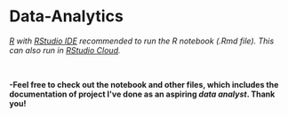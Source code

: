 # Data-Analytics

*[R](https://cran.r-project.org/mirrors.html) with [RStudio IDE](https://www.rstudio.com/products/rstudio/download/#download) recommended to run the R notebook (.Rmd file). This can also run in [RStudio Cloud](rstudio.cloud).*

<br>

**-Feel free to check out the notebook and other files, which includes the documentation of project I've done as an aspiring *data analyst*. Thank you!**
